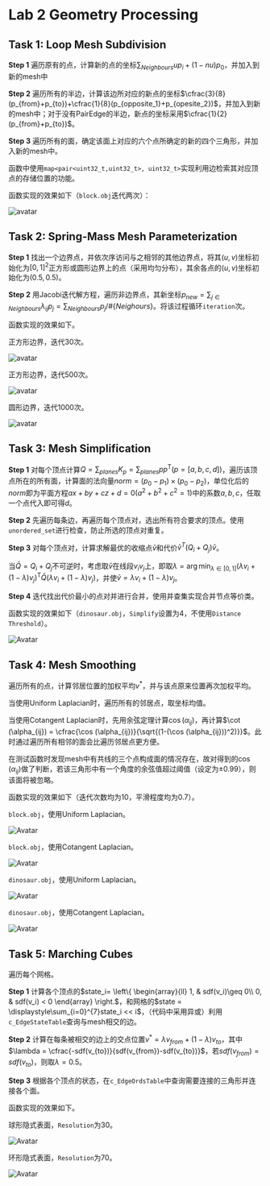 # Lab 2 Geometry Processing

## Task 1: Loop Mesh Subdivision

**Step 1** 遍历原有的点，计算新的点的坐标$\displaystyle\sum_{Neighbours}up_i + (1-nu)p_0$，并加入到新的mesh中

**Step 2** 遍历所有的半边，计算该边所对应的新点的坐标$\cfrac{3}{8}(p_{from}+p_{to})+\cfrac{1}{8}(p_{opposite_1}+p_{opesite_2})$，并加入到新的mesh中；对于没有PairEdge的半边，新点的坐标采用$\cfrac{1}{2}(p_{from}+p_{to})$。

**Step 3** 遍历所有的面，确定该面上对应的六个点所确定的新的四个三角形，并加入新的mesh中。

函数中使用`map<pair<uint32_t,uint32_t>, uint32_t>`实现利用边检索其对应顶点的存储位置的功能。

函数实现的效果如下（`block.obj`迭代两次）：

![avatar](results/MeshSubdivision.png)

## Task 2: Spring-Mass Mesh Parameterization

**Step 1** 找出一个边界点，并依次序访问与之相邻的其他边界点，将其$(u,v)$坐标初始化为$[0,1]^2$正方形或圆形边界上的点（采用均匀分布），其余各点的$(u,v)$坐标初始化为$(0.5,0.5)$。

**Step 2** 用Jacobi迭代解方程，遍历非边界点，其新坐标$p_{new} = \displaystyle\sum_{j\in Neighbours}\lambda_{ij}p_j = \sum_{Neighbours}p_j/\#\{Neighours\}$。将该过程循环`iteration`次。

函数实现的效果如下。

正方形边界，迭代30次。

![avatar](results/MeshParameterizationSquare30.png)

正方形边界，迭代500次。

![avatar](results/MeshParameterizationSquare500.png)

圆形边界，迭代1000次。

![avatar](results/MeshParameterizationCircle1000.png)

## Task 3: Mesh Simplification

**Step 1** 对每个顶点计算$Q=\displaystyle\sum_{planes}K_p=\sum_{planes}pp^{\mathrm{T}}(p=[a,b,c,d])$，遍历该顶点所在的所有面，计算面的法向量$norm = (p_0-p_1)\times(p_0-p_2)$，单位化后的$norm$即为平面方程$ax+by+cz+d=0(a^2+b^2+c^2=1)$中的系数$a,b,c$，任取一个点代入即可得$d$。

**Step 2** 先遍历每条边，再遍历每个顶点对，选出所有符合要求的顶点。使用`unordered_set`进行检查，防止所选的顶点对重复。

**Step 3** 对每个顶点对，计算求解最优的收缩点$\bar{v}$和代价$\bar{v}^T(Q_i+Q_j)\bar{v}$。

当$\bar{Q} = Q_i+Q_j$不可逆时，考虑取$\bar{v}$在线段$v_iv_j$上，即取$\lambda = \displaystyle\arg\min_{\lambda\in [0,1]}(\lambda v_i+(1-\lambda)v_j)^\mathrm{T}\bar{Q}(\lambda v_i+(1-\lambda)v_j)$，并使$\bar{v} = \lambda v_i+(1-\lambda)v_j$。

**Step 4** 迭代找出代价最小的点对并进行合并，使用并查集实现合并节点等价类。

函数实现的效果如下（`dinosaur.obj`，`Simplify`设置为4，不使用`Distance Threshold`）。

![Avatar](results/MeshSimplification.png)

## Task 4: Mesh Smoothing

遍历所有的点，计算邻居位置的加权平均$v^*$，并与该点原来位置再次加权平均。

当使用Uniform Laplacian时，遍历所有的邻居点，取坐标均值。

当使用Cotangent Laplacian时，先用余弦定理计算$\cos (\alpha_{ij})$，再计算$\cot (\alpha_{ij}) = \cfrac{\cos (\alpha_{ij})}{\sqrt{(1-(\cos (\alpha_{ij}))^2)}}$。此时通过遍历所有相邻的面会比遍历邻居点更方便。

在测试函数时发现mesh中有共线的三个点构成面的情况存在，故对得到的$\cos (\alpha_{ij})$做了判断，若该三角形中有一个角度的余弦值超过阈值（设定为$\pm 0.99$），则该面将被忽略。

函数实现的效果如下（迭代次数均为10，平滑程度均为0.7）。

`block.obj`，使用Uniform Laplacian。

![Avatar](results/MeshSmoothingBlockUni.png)

`block.obj`，使用Cotangent Laplacian。

![Avatar](results/MeshSmoothingBlockCot.png)

`dinosaur.obj`，使用Uniform Laplacian。

![Avatar](results/MeshSmoothingDinosaurUni.png)

`dinosaur.obj`，使用Cotangent Laplacian。

![Avatar](results/MeshSmoothingDinosaurCot.png)

## Task 5: Marching Cubes

遍历每个网格。

**Step 1** 计算各个顶点的$state_i=
\left\{
    \begin{array}{ll}
    1, & sdf(v_i)\geq 0\\   
    0, & sdf(v_i) < 0
    \end{array}
\right.$，和网格的$state = \displaystyle\sum_{i=0}^{7}state_i << i$，（代码中采用异或）利用`c_EdgeStateTable`查询与mesh相交的边。

**Step 2** 计算在每条被相交的边上的交点位置$v^* = \lambda v_{from}+(1-\lambda) v_{to}$，其中$\lambda = \cfrac{-sdf(v_{to})}{sdf(v_{from})-sdf(v_{to})}$，若$sdf(v_{from})=sdf(v_{to})$，则取$\lambda = 0.5$。

**Step 3** 根据各个顶点的状态，在`c_EdgeOrdsTable`中查询需要连接的三角形并连接各个面。

函数实现的效果如下。

球形隐式表面，`Resolution`为30。

![Avatar](results/MarchingCubesSphere.png)

环形隐式表面，`Resolution`为70。

![Avatar](results/MarchingCubesTorus.png)
